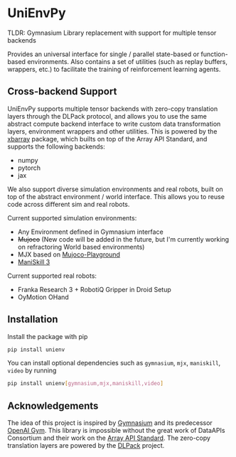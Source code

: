 # UniEnvPy

TLDR: Gymnasium Library replacement with support for multiple tensor backends

Provides an universal interface for single / parallel state-based or function-based environments. Also contains a set of utilities (such as replay buffers, wrappers, etc.) to facilitate the training of reinforcement learning agents.

## Cross-backend Support

UniEnvPy supports multiple tensor backends with zero-copy translation layers through the DLPack protocol, and allows you to use the same abstract compute backend interface to write custom data transformation layers, environment wrappers and other utilities. This is powered by the [xbarray](https://github.com/realquantumcookie/xbarray) package, which builts on top of the Array API Standard, and supports the following backends:

- numpy
- pytorch
- jax

We also support diverse simulation environments and real robots, built on top of the abstract environment / world interface. This allows you to reuse code across different sim and real robots.

Current supported simulation environments:
- Any Environment defined in Gymnasium interface
- <s>Mujoco</s> (New code will be added in the future, but I'm currently working on refractoring World based environments)
- MJX based on [Mujoco-Playground](https://github.com/google-deepmind/mujoco_playground)
- [ManiSkill 3](https://github.com/haosulab/ManiSkill/)

Current supported real robots:
- Franka Research 3 + RobotiQ Gripper in Droid Setup
- OyMotion OHand

## Installation

Install the package with pip

```bash
pip install unienv
```

You can install optional dependencies such as `gymnasium`, `mjx`, `maniskill`, `video` by running

```bash
pip install unienv[gymnasium,mjx,maniskill,video]
```

## Acknowledgements

The idea of this project is inspired by [Gymnasium](https://github.com/Farama-Foundation/Gymnasium) and its predecessor [OpenAI Gym](https://github.com/openai/gym). 
This library is impossible without the great work of DataAPIs Consortium and their work on the [Array API Standard](https://data-apis.org/array-api/latest/). The zero-copy translation layers are powered by the [DLPack](https://github.com/dmlc/dlpack) project.